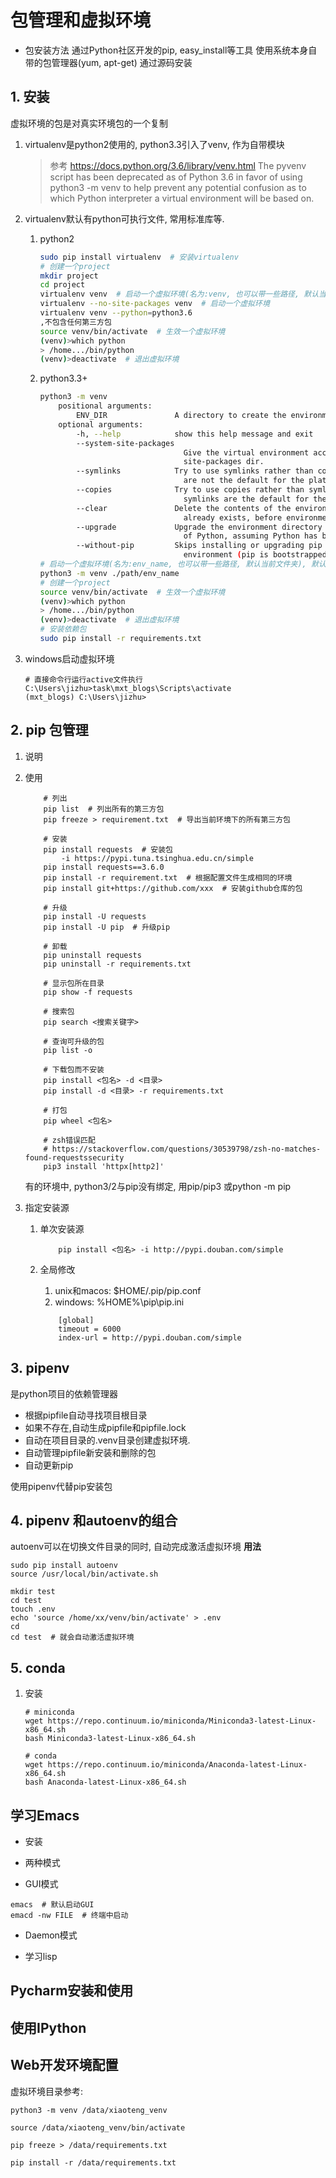 
# 包管理和虚拟环境

- 包安装方法
通过Python社区开发的pip, easy_install等工具
使用系统本身自带的包管理器(yum, apt-get)
通过源码安装

## 1. 安装

虚拟环境的包是对真实环境包的一个复制  

1. virtualenv是python2使用的, python3.3引入了venv, 作为自带模块
    > 参考 <https://docs.python.org/3.6/library/venv.html>
    > The pyvenv script has been deprecated as of Python 3.6 in favor of using python3 -m venv to help prevent any potential confusion as to which Python interpreter a virtual environment will be based on.

2. virtualenv默认有python可执行文件, 常用标准库等.
    1. python2

        ```bash
        sudo pip install virtualenv  # 安装virtualenv
        # 创建一个project
        mkdir project
        cd project
        virtualenv venv  # 启动一个虚拟环境(名为:venv, 也可以带一些路径, 默认当前文件夹), 默认复制系统所有的第三方包
        virtualenv --no-site-packages venv  # 启动一个虚拟环境
        virtualenv venv --python=python3.6
        ,不包含任何第三方包
        source venv/bin/activate  # 生效一个虚拟环境
        (venv)>which python
        > /home.../bin/python
        (venv)>deactivate  # 退出虚拟环境
        ```

    2. python3.3+

        ```bash
        python3 -m venv
            positional arguments:
                ENV_DIR               A directory to create the environment in.
            optional arguments:
                -h, --help            show this help message and exit
                --system-site-packages
                                        Give the virtual environment access to the system
                                        site-packages dir.
                --symlinks            Try to use symlinks rather than copies, when symlinks
                                        are not the default for the platform.
                --copies              Try to use copies rather than symlinks, even when
                                        symlinks are the default for the platform.
                --clear               Delete the contents of the environment directory if it
                                        already exists, before environment creation.
                --upgrade             Upgrade the environment directory to use this version
                                        of Python, assuming Python has been upgraded in-place.
                --without-pip         Skips installing or upgrading pip in the virtual
                                        environment (pip is bootstrapped by default)
        # 启动一个虚拟环境(名为:env_name, 也可以带一些路径, 默认当前文件夹), 默认复制系统所有的第三方包
        python3 -m venv ./path/env_name
        # 创建一个project
        source venv/bin/activate  # 生效一个虚拟环境
        (venv)>which python
        > /home.../bin/python
        (venv)>deactivate  # 退出虚拟环境
        # 安装依赖包
        sudo pip install -r requirements.txt
        ```

3. windows启动虚拟环境

    ```shell
    # 直接命令行运行active文件执行
    C:\Users\jizhu>task\mxt_blogs\Scripts\activate
    (mxt_blogs) C:\Users\jizhu>
    ```

## 2. pip 包管理

1. 说明

2. 使用

    ```shell
        # 列出
        pip list  # 列出所有的第三方包
        pip freeze > requirement.txt  # 导出当前环境下的所有第三方包
        
        # 安装
        pip install requests  # 安装包 
            -i https://pypi.tuna.tsinghua.edu.cn/simple
        pip install requests==3.6.0  
        pip install -r requirement.txt  # 根据配置文件生成相同的环境
        pip install git+https://github.com/xxx  # 安装github仓库的包
        
        # 升级
        pip install -U requests  
        pip install -U pip  # 升级pip

        # 卸载
        pip uninstall requests 
        pip uninstall -r requirements.txt

        # 显示包所在目录
        pip show -f requests

        # 搜索包
        pip search <搜索关键字>

        # 查询可升级的包
        pip list -o

        # 下载包而不安装
        pip install <包名> -d <目录>
        pip install -d <目录> -r requirements.txt

        # 打包
        pip wheel <包名>

        # zsh错误匹配
        # https://stackoverflow.com/questions/30539798/zsh-no-matches-found-requestssecurity
        pip3 install 'httpx[http2]'

    ```

    有的环境中, python3/2与pip没有绑定, 用pip/pip3 或python -m pip

3. 指定安装源
    1. 单次安装源

        ```shell
            pip install <包名> -i http://pypi.douban.com/simple
        ```

    2. 全局修改
        1. unix和macos: $HOME/.pip/pip.conf
        2. windows: %HOME%\pip\pip.ini

        ```shell
            [global]
            timeout = 6000
            index-url = http://pypi.douban.com/simple
        ```

## 3. pipenv

是python项目的依赖管理器

- 根据pipfile自动寻找项目根目录
- 如果不存在,自动生成pipfile和pipfile.lock
- 自动在项目目录的.venv目录创建虚拟环境.
- 自动管理pipfile新安装和删除的包
- 自动更新pip

使用pipenv代替pip安装包

## 4. pipenv 和autoenv的组合

autoenv可以在切换文件目录的同时, 自动完成激活虚拟环境
**用法**

```shell
sudo pip install autoenv
source /usr/local/bin/activate.sh

mkdir test
cd test
touch .env
echo 'source /home/xx/venv/bin/activate' > .env
cd
cd test  # 就会自动激活虚拟环境
```

## 5. conda

1. 安装

    ```shell
    # miniconda
    wget https://repo.continuum.io/miniconda/Miniconda3-latest-Linux-x86_64.sh
    bash Miniconda3-latest-Linux-x86_64.sh

    # conda
    wget https://repo.continuum.io/miniconda/Anaconda-latest-Linux-x86_64.sh
    bash Anaconda-latest-Linux-x86_64.sh
    ```

## 学习Emacs

- 安装

- 两种模式
- GUI模式

 ```shell
 emacs  # 默认启动GUI
 emacd -nw FILE  # 终端中启动
 ```

- Daemon模式

- 学习lisp

## Pycharm安装和使用

## 使用IPython

## Web开发环境配置

虚拟环境目录参考:

```shell
python3 -m venv /data/xiaoteng_venv

source /data/xiaoteng_venv/bin/activate

pip freeze > /data/requirements.txt

pip install -r /data/requirements.txt
```
